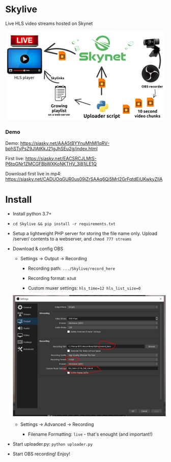 # Skylive
Live HLS video streams hosted on Skynet

![How SkyLive works](https://raw.githubusercontent.com/DaWe35/Skylive/master/docs/how%20it%20works.jpg)

### Demo

Demo: https://siasky.net/AAA5tBYYnuMhMl1qRV-bphSTyPsZ9JlAtKkJ21gJhSEu2g/index.html

First live: https://siasky.net/EACSRCJLMtS-P6tpGNr1ZMCGFBbWXKoNKTHV_3l81jLE1Q

Download first live in mp4: https://siasky.net/CADUOqGUR0us09iZrSAAq6Qj5MrI2GrFqtdEiUKwkyZllA

# Install

- Install python 3.7+

- `cd Skylive && pip install -r requirements.txt`

- Setup a lightweight PHP server for storing the file name only. Upload /server/ contents to a webserver, and `chmod 777 streams`

- Download & config OBS

    - Settings -> Output -> Recording

        - Recording path: `.../Skylive/record_here`

        - Recording format: `m3u8`

        - Custom muxer settings: `hls_time=12 hls_list_size=0`

    ![OBS settings](https://raw.githubusercontent.com/DaWe35/Skylive/master/docs/obs_settings.jpg)

    - Settings -> Advanced -> Recording

        - Filename Formatting: `live` - that's enought (and important!)

- Start uploader.py: `python uploader.py`

- Start OBS recording! Enjoy!
